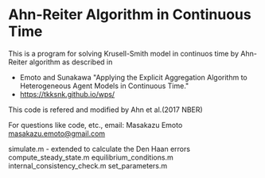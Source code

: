 # Ahn-Reiter Algorithm in Continuous Time

This is a program for solving Krusell-Smith model in continuos time by Ahn-Reiter algorithm as described in

* Emoto and Sunakawa "Applying the Explicit Aggregation Algorithm to Heterogeneous Agent Models in Continuous Time."
* https://tkksnk.github.io/wps/

This code is refered and modified by Ahn et al.(2017 NBER)

For questions like code, etc., email: Masakazu Emoto <masakazu.emoto@gmail.com>

simulate.m - extended to calculate the Den Haan errors
compute_steady_state.m
equilibrium_conditions.m
internal_consistency_check.m
set_parameters.m
